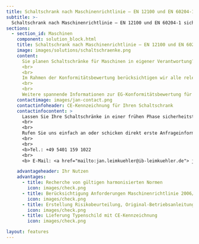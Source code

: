 ```yaml
---
title: Schaltschrank nach Maschinenrichtlinie – EN 12100 und EN 60204-1 sicher umsetzen.
subtitle: >-
  Schaltschrank nach Maschinenrichtlinie – EN 12100 und EN 60204-1 sicher umsetzen.
sections:
  - section_id: Maschinen
    component: solution_block.html
    title: Schaltschrank nach Maschinenrichtlinie – EN 12100 und EN 60204-1 sicher umsetzen.
    image: images/solutions/schaltschraenke.png
    content:
      Sie planen Schaltschränke für Maschinen in eigener Verantwortung? Ihre Schaltschränke enthalten Bauteile zur Realisierung von Sicherheitsfunktionen, wie bspw. Sicherheitsrelais oder Sicherheitssteuerungen? - In diesem Fall handelt es sich beim Schaltschrank um ein Sicherheitsbauteil im Sinne der Maschinenrichtlinie 2006/42/EG. Der Schaltschrank muss eine CE-Kennzeichnung erhalten.
      <br>
      <br>
      Im Rahmen der Konformitätsbewertung berücksichtigen wir alle relevanten Normen wie bspw. die EN ISO 60204-1, dokumentieren die Risikobeurteilung entsprechend EN ISO 12100 und Erstellen im Anschluss eine Original-Betriebsanleitung sowie EG-Konformitätserklärung für Sie.
      <br>
      <br>
      Weitere spannende Informationen zur EG-Konformitätsbewertung für Schaltschränke und Schaltgerätekombinationen finden Sie in unserem Blog.
    contactimage: images/jan-contact.png
    contactinfoheader: CE-Kennzeichnung für Ihren Schaltschrank
    contactinfocontent: >
      Lassen Sie Ihre Schaltschränke in einer frühen Phase sicherheitstechnisch von uns bewerten. Fragen Sie kostenfrei ein Angebot zur Erstellung der Risikobeurteilung und Original-Betriebsanleitung bei uns an. 
      <br>
      <br>
      Rufen Sie uns einfach an oder schicken direkt erste Anfrageinformationen per E-Mail. Nutzen Sie hierzu gerne unsere Anfrage-Checkliste. Diese können Sie hier downloaden.
      <br>
      <br>
      <b>Tel.: +49 5401 159 1022
      <br>
      <b> E-Mail: <a href="mailto:jan.leimkuehler@ib-leimkuehler.de"> jan.leimkuehler@ib-leimkuehler.de</a></b>

    advantageheader: Ihr Nutzen
    advantages:
      - title: Recherche von gültigen harmonisierten Normen
        icon: images/check.png
      - title: Berücksichtigung Anforderungen Maschinenrichtlinie 2006/42/EG und EMV-Richtlinie 2014/30/EU
        icon: images/check.png
      - title: Erstellung Risikobeurteilung, Original-Betriebsanleitung und EG-Konformitätserklärung
        icon: images/check.png
      - title: Lieferung Typenschild mit CE-Kennzeichnung
        icon: images/check.png

layout: features
---
```

